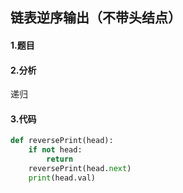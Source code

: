 ## 链表逆序输出（不带头结点）

#### 1.题目

#### 2.分析

递归

#### 3.代码

```python
def reversePrint(head):
    if not head:
        return 
    reversePrint(head.next)
    print(head.val)
```

